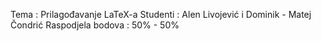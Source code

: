Tema : Prilagođavanje LaTeX-a
Studenti : Alen Livojević i Dominik - Matej Čondrić
Raspodjela bodova : 50% - 50%
